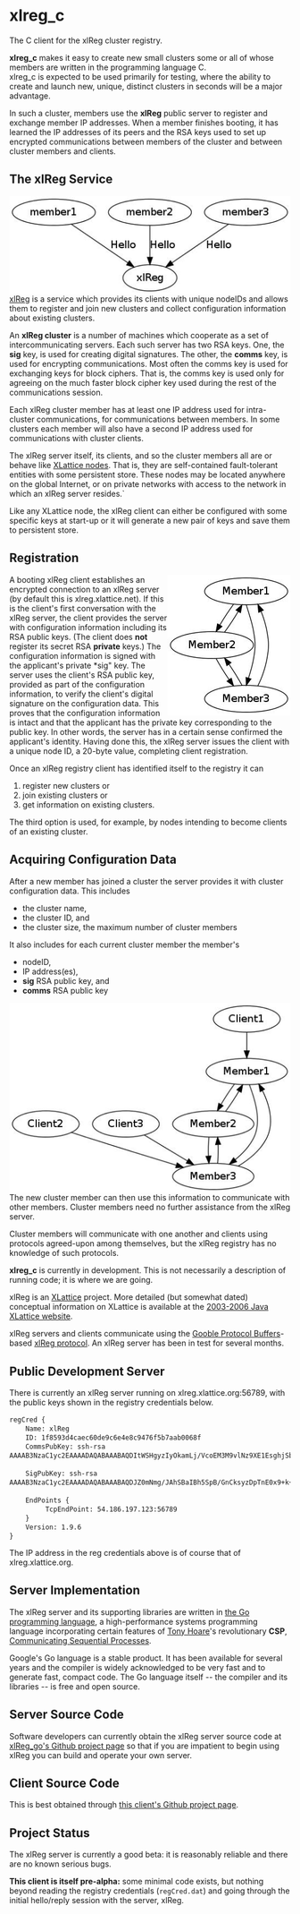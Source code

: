 # xlreg_c

The C client for the xlReg cluster registry.  

**xlreg_c**
makes it easy to create new small clusters some or all of whose members are
written in the programming language C.  
xlreg_c is expected to be used primarily for testing, where
the ability to create and launch new, unique, distinct clusters in seconds
will be a major advantage.

In such a cluster, members use the **xlReg** public server to register and
exchange member IP addresses.  When a member finishes booting, it has 
learned the IP addresses of its peers and the RSA keys used to set up 
encrypted communications 
between members of the cluster and between cluster members and clients.

## The xlReg Service

<img src="img/xl-registration.jpg" alt="xl-registration" style="float:left" title="members registering with xlReg">

[xlReg](http://jddixon.github.io/xlReg_go)
is a service which provides its clients with unique nodeIDs and allows them
to register and join new clusters and collect configuration information
about existing clusters.

An **xlReg cluster** is a number of machines
which cooperate as a set of intercommunicating servers.  Each
such server has two RSA keys.  One, the **sig** key, is used for creating
digital signatures.  The other, the **comms** key, is used for encrypting
communications.  Most often the comms key is used for exchanging keys for
block ciphers. That is, the comms key is used only for agreeing on the
much faster block cipher key used during the rest of the communications
session.

Each xlReg cluster member has at least one IP address used for
intra-cluster communications, for communications between members.  In some
clusters each member will also have a second IP address used for 
communications with cluster clients.

The xlReg server itself, its clients, and so the cluster members all are
or behave like
[XLattice nodes](http://jddixon.github.io/xlNode_go).
That is, they are self-contained fault-tolerant entities with some
persistent store.  These nodes may be located anywhere on the global
Internet, or on private networks with access to the network in which
an xlReg server resides.`

Like any XLattice node, the xlReg client can either be configured with some
specific keys at start-up or it will generate a new pair of keys and save
them to persistent store.

## Registration

<img src="img/simple-cluster.jpg" alt="simple-cluster" style="float:right" title="small cluster, no clients">

A booting xlReg client establishes an encrypted connection to an xlReg server 
(by default this is xlreg.xlattice.net).
If this is the client's first conversation with the xlReg server, the client 
provides the server with configuration information including its RSA public
keys.  (The client does **not** register its secret RSA **private** keys.)
The configuration information is signed with the applicant's private
*sig" key.  The server uses the
client's RSA public key, provided as part of the configuration information, to
verify the client's digital signature on the configuration data.  This proves
that the configuration information is intact and that the applicant has the
private key corresponding to the public key.  In other words, the server has
in a certain sense confirmed the applicant's identity.  Having done this,
the xlReg server issues the client with a unique node ID, a 20-byte value,
completing client registration.

Once an xlReg registry client has identified itself to the registry it can

1. register new clusters or
2. join existing clusters or
3. get information on existing clusters.

The third option is used, for example, by nodes intending to become clients
of an existing cluster.

## Acquiring Configuration Data

After a new member has joined a cluster the server provides it
with cluster configuration data.  This includes

* the cluster name,
* the cluster ID, and
* the cluster size, the  maximum number of cluster members

It also includes for each current cluster member the member's

* nodeID,
* IP address(es),
* **sig** RSA public key, and
* **comms** RSA public key

<img src="img/cluster-with-clients.jpg" alt="cluster-with-clients" style="float:left" title="cluster with clients">

The new cluster member can then use this information to communicate with
other members.  Cluster members need no further assistance from the
xlReg server.

Cluster members will communicate with one another and clients
using protocols agreed-upon among themselves, but the xlReg registry
has no knowledge of such protocols.

**xlreg_c** is currently in development.  This is not
necessarily a description of running code; it is where we are going.

xlReg is an [XLattice](http://jddixon.github.io/xlattice_go/) project.  More
detailed (but somewhat dated) conceptual information on XLattice
is available at the [2003-2006 Java XLattice website](http://www.xlattice.org).

xlReg servers and clients communicate using the
[Gooble Protocol Buffers](http://code.google.com/p/protobuf/)-based
[xlReg protocol](http://jddixon.github.io/xlReg_go/xlReg_protocol.html).
An xlReg server has been in test for several months.

## Public Development Server

There is currently an xlReg server running on xlreg.xlattice.org:56789,
with the public keys shown in the registry credentials below.

	regCred {
	    Name: xlReg
	    ID: 1f8593d4caec60de9c6e4e8c9476f5b7aab0068f
	    CommsPubKey: ssh-rsa AAAAB3NzaC1yc2EAAAADAQABAAABAQDItWSHgyzIyOkamLj/VcoEM3M9vlNz9XE1EsghjSbk0eYaZz2WxFfLS9kdH/SC5fuWXHYTZS9sWOqoWVbdZyV4FAVxsg60Q22Y1QWuzbCZ86qjlCkD03Ya2/Jj9MgqvF7VQauBKVKY3lgatq9NiD+FnSV1E7sXy20OFipVs7nf1PyUSqU+F96VFROvUszEQdNop6rUEqjTfWskjx9mkVm66hhJXWARNE4bDVCkl/ixy24dRhqnot78lOmQPnyash9pIZvZJcJnCHjXhi07oQrcXWd5etN2M3kxPSJBrrOJ6ar/CkKbgdeCNKNZXMbUWnC65WRNsElmNfSUIPmyT1RN
	
	    SigPubKey: ssh-rsa AAAAB3NzaC1yc2EAAAADAQABAAABAQDJZ0mNmg/JAhSBaIBh5SpB/GnCksyzDpTnE0x9+k+HtOgIyKpr4L4Ev8mnKzCFBuOoXiyVSA7IMS4R67NbXF+fZQQyqyKjuKpvMSOYd1f8YVj6BLs2Ydi4zOe1xaqj3ttdL6riyGjkqI4+EMJGsfz87WXcCHkL9wQbFNi2lU+gdkrTPpM9uULFQZ/CiZsltSs0Hvbvr3mQnFwHtjhqX8Y4RqZ4BJ6dgK9x6+KY9jQjBvN8JQi/GPQoLsC7JuK9MUve5ICBImHTbeGFun5DH6mjAKZa32Z7awTBNaTrO3kqb5ABPL553wumclWkGnRSgqiAh/UGYMyc3tzh/y4ed1ST
	
	    EndPoints {
	         TcpEndPoint: 54.186.197.123:56789
	    }
	    Version: 1.9.6
	}

The IP address in the reg credentials above is of course that of xlreg.xlattice.org.

## Server Implementation

The xlReg server and its supporting libraries are written in
[the Go programming language](http://golang.org), a high-performance
systems programming language incorporating certain features of
[Tony Hoare](http://en.wikipedia.org/wiki/Tony_Hoare)'s
revolutionary **CSP**,
[Communicating Sequential Processes](http://www.usingcsp.com).

Google's Go language is a stable product.  It has been available for 
several years and the compiler is widely acknowledged to be very fast
and to generate fast, compact code.  The Go language itself --
the compiler and its libraries -- is free and open source.

## Server Source Code

Software developers can currently obtain the xlReg server source code at
[xlReg_go's Github project page](https://github.com/jddixon/xlReg_go/)
so that if you are impatient to begin using xlReg you can build and operate
your own server.

## Client Source Code

This is best obtained through
[this client's Github project page](https://github.com/jddixon/xlreg_c/).

## Project Status

The xlReg server is currently a good beta: it is reasonably reliable and
there are no known serious bugs.

**This client is itself pre-alpha:** some minimal code exists, but nothing
beyond reading the registry credentials (`regCred.dat`) and going through
the initial hello/reply session with the server, xlReg.
